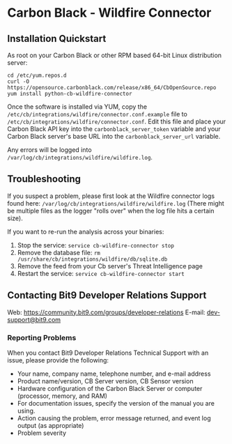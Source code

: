 # Carbon Black - Wildfire Connector

## Installation Quickstart

As root on your Carbon Black or other RPM based 64-bit Linux distribution server:
```
cd /etc/yum.repos.d
curl -O https://opensource.carbonblack.com/release/x86_64/CbOpenSource.repo
yum install python-cb-wildfire-connector
```

Once the software is installed via YUM, copy the `/etc/cb/integrations/wildfire/connector.conf.example` file to
`/etc/cb/integrations/wildfire/connector.conf`. Edit this file and place your Carbon Black API key into the
`carbonblack_server_token` variable and your Carbon Black server's base URL into the `carbonblack_server_url` variable.

Any errors will be logged into `/var/log/cb/integrations/wildfire/wildfire.log`.

## Troubleshooting

If you suspect a problem, please first look at the Wildfire connector logs found here:
`/var/log/cb/integrations/wildfire/wildfire.log`
(There might be multiple files as the logger "rolls over" when the log file hits a certain size).

If you want to re-run the analysis across your binaries:
1. Stop the service: `service cb-wildfire-connector stop`
2. Remove the database file: `rm /usr/share/cb/integrations/wildfire/db/sqlite.db`
3. Remove the feed from your Cb server's Threat Intelligence page
4. Restart the service: `service cb-wildfire-connector start`

## Contacting Bit9 Developer Relations Support

Web: https://community.bit9.com/groups/developer-relations
E-mail: dev-support@bit9.com

### Reporting Problems

When you contact Bit9 Developer Relations Technical Support with an issue, please provide the following:

* Your name, company name, telephone number, and e-mail address
* Product name/version, CB Server version, CB Sensor version
* Hardware configuration of the Carbon Black Server or computer (processor, memory, and RAM)
* For documentation issues, specify the version of the manual you are using.
* Action causing the problem, error message returned, and event log output (as appropriate)
* Problem severity